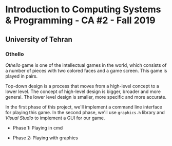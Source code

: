 # Introduction to Computing Systems & Programming - CA #2 - Fall 2019
## University of Tehran
### Othello

*Othello* game is one of the intellectual games in the world, which consists of a number of pieces with two colored faces and a game screen. This game is played in pairs.

Top-down design is a process that moves from a high-level concept to a lower level. The concept of high-level design is bigger, broader and more general. The lower level design is smaller, more specific and more accurate.

In the first phase of this project, we'll implement a command line interface for playing this game. In the second phase, we'll use `graphics.h` library and *Visual Studio* to implement a GUI for our game.

* Phase 1:
Playing in cmd

* Phase 2:
Playing with graphics
